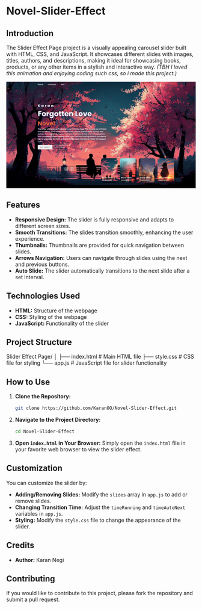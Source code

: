 # Novel-Slider-Effect

## Introduction
The Slider Effect Page project is a visually appealing carousel slider built with HTML, CSS, and JavaScript. It showcases different slides with images, titles, authors, and descriptions, making it ideal for showcasing books, products, or any other items in a stylish and interactive way. _(TBH I loved this animation and enjoying coding such css, so i made this project.)_

![Home_Page](image/Thumbnail.png)

## Features
- **Responsive Design:** The slider is fully responsive and adapts to different screen sizes.
- **Smooth Transitions:** The slides transition smoothly, enhancing the user experience.
- **Thumbnails:** Thumbnails are provided for quick navigation between slides.
- **Arrows Navigation:** Users can navigate through slides using the next and previous buttons.
- **Auto Slide:** The slider automatically transitions to the next slide after a set interval.

## Technologies Used
- **HTML:** Structure of the webpage
- **CSS:** Styling of the webpage
- **JavaScript:** Functionality of the slider

## Project Structure
Slider Effect Page/
│
├── index.html # Main HTML file
├── style.css # CSS file for styling
└── app.js # JavaScript file for slider functionality


## How to Use
1. **Clone the Repository:**
    ```sh
    git clone https://github.com/KaranOO/Novel-Slider-Effect.git
    ```
2. **Navigate to the Project Directory:**
    ```sh
    cd Novel-Slider-Effect
    ```
3. **Open `index.html` in Your Browser:**
    Simply open the `index.html` file in your favorite web browser to view the slider effect.

## Customization
You can customize the slider by:
- **Adding/Removing Slides:** Modify the `slides` array in `app.js` to add or remove slides.
- **Changing Transition Time:** Adjust the `timeRunning` and `timeAutoNext` variables in `app.js`.
- **Styling:** Modify the `style.css` file to change the appearance of the slider.

## Credits
- **Author:** Karan Negi

## Contributing
If you would like to contribute to this project, please fork the repository and submit a pull request.
